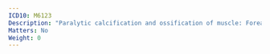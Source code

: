 ```yaml
---
ICD10: M6123
Description: "Paralytic calcification and ossification of muscle: Forearm"
Matters: No
Weight: 0
---
```

